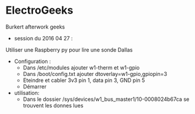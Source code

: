 # ElectroGeeks
Burkert afterwork geeks
- session du 2016 04 27 :

 Utiliser une Raspberry py pour lire une sonde Dallas
 - Configuration :
   - Dans /etc/modules ajouter w1-therm et w1-gpio
   - Dans /boot/config.txt ajouter dtoverlay=w1-gpio,gpiopin=3
   - Eteindre et cabler 3v3 pin 1, data pin 3, GND pin 5
   - Démarrer
- utilisation:
   - Dans le dossier /sys/devices/w1_bus_master1/10-0008024b67ca se trouvent les donnes lues
